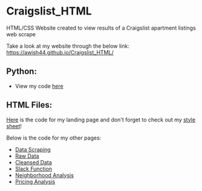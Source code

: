 # Craigslist_HTML
HTML/CSS Website created to view results of a Craigslist apartment listings web scrape 

Take a look at my website through the below link: <br>
https://awish44.github.io/Craigslist_HTML/

## Python:
* View my code [here](https://github.com/awish44/Craigslist_BeautifulSoup)

## HTML Files:
[Here](index.html) is the code for my landing page and don't forget to check out my [style sheet](style.css)!

Below is the code for my other pages:
* [Data Scraping](Scraping_Code.html)
* [Raw Data](Raw_Data.html)
* [Cleansed Data](Clean_Data.html)
* [Slack Function](Slack_Code.html)
* [Neighborhood Analysis](Neighborhood_Analysis.html)
* [Pricing Analysis](Apts_Price.html)
